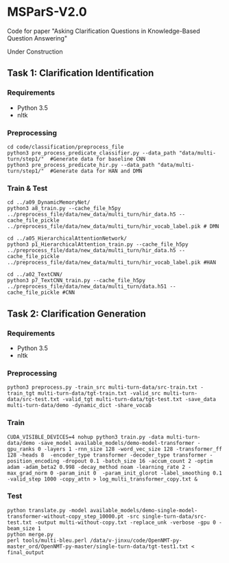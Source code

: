 # MSParS-V2.0

Code for paper "Asking Clarification Questions in Knowledge-Based Question Answering"

Under Construction



## Task 1: Clarification Identification



### Requirements
* Python 3.5
* nltk


### Preprocessing
```
cd code/classification/preprocess_file
python3 pre_process_predicate_classifier.py --data_path "data/multi-turn/step1/"  #Generate data for baseline CNN
python3 pre_process_predicate_hir.py --data_path "data/multi-turn/step1/"  #Generate data for HAN and DMN
```



### Train & Test
```
cd ../a09_DynamicMemoryNet/
python3 a8_train.py --cache_file_h5py ../preprocess_file/data/new_data/multi_turn/hir_data.h5 --cache_file_pickle ../preprocess_file/data/new_data/multi_turn/hir_vocab_label.pik # DMN

cd ../a05_HierarchicalAttentionNetwork/
python3 p1_HierarchicalAttention_train.py --cache_file_h5py ../preprocess_file/data/new_data/multi_turn/hir_data.h5 --cache_file_pickle ../preprocess_file/data/new_data/multi_turn/hir_vocab_label.pik #HAN

cd ../a02_TextCNN/
python3 p7_TextCNN_train.py --cache_file_h5py ../preprocess_file/data/new_data/multi_turn/data.h51 --cache_file_pickle #CNN
```



## Task 2: Clarification Generation



### Requirements
* Python 3.5
* nltk


### Preprocessing
```
python3 preprocess.py -train_src multi-turn-data/src-train.txt -train_tgt multi-turn-data/tgt-train.txt -valid_src multi-turn-data/src-test.txt -valid_tgt multi-turn-data/tgt-test.txt -save_data multi-turn-data/demo -dynamic_dict -share_vocab
```



### Train
```
CUDA_VISIBLE_DEVICES=4 nohup python3 train.py -data multi-turn-data/demo -save_model available_models/demo-model-transformer -gpu_ranks 0 -layers 1 -rnn_size 128 -word_vec_size 128 -transformer_ff 128 -heads 8  -encoder_type transformer -decoder_type transformer -position_encoding -dropout 0.1 -batch_size 16 -accum_count 2 -optim adam -adam_beta2 0.998 -decay_method noam -learning_rate 2 -max_grad_norm 0 -param_init 0  -param_init_glorot -label_smoothing 0.1 -valid_step 1000 -copy_attn > log_multi_transformer_copy.txt &

```

### Test
```
python translate.py -model available_models/demo-single-model-transformer-without-copy_step_10000.pt -src single-turn-data/src-test.txt -output multi-without-copy.txt -replace_unk -verbose -gpu 0 -beam_size 1
python merge.py
perl tools/multi-bleu.perl /data/v-jinxu/code/OpenNMT-py-master_ord/OpenNMT-py-master/single-turn-data/tgt-test1.txt < final_output


```